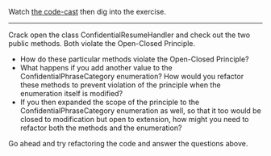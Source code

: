 Watch [the code-cast](http://www.cleancoders.com/codecast/clean-code-episode-10/show) then dig into the exercise.

---

Crack open the class ConfidentialResumeHandler and check out the two public methods. Both violate the Open-Closed Principle.

* How do these particular methods violate the Open-Closed Principle?
* What happens if you add another value to the ConfidentialPhraseCategory enumeration? How would you refactor these methods to prevent violation of the principle when the enumeration itself is modified?
* If you then expanded the scope of the principle to the ConfidentialPhraseCategory enumeration as well, so that it too would be closed to modification but open to extension, how might you need to refactor both the methods and the enumeration?

Go ahead and try refactoring the code and answer the questions above.
